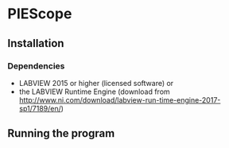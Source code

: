 # PIEScope

## Installation
### Dependencies
* LABVIEW 2015 or higher (licensed software) or
* the LABVIEW Runtime Engine (download from http://www.ni.com/download/labview-run-time-engine-2017-sp1/7189/en/)

## Running the program
